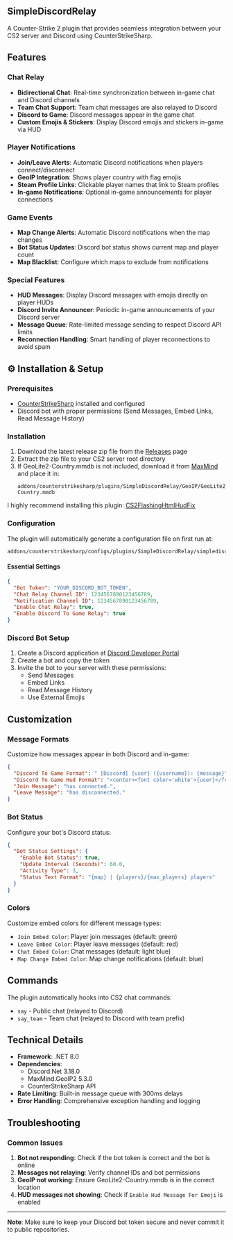 ## SimpleDiscordRelay

A Counter-Strike 2 plugin that provides seamless integration between your CS2 server and Discord using CounterStrikeSharp.

## Features

### Chat Relay
- **Bidirectional Chat**: Real-time synchronization between in-game chat and Discord channels
- **Team Chat Support**: Team chat messages are also relayed to Discord
- **Discord to Game**: Discord messages appear in the game chat
- **Custom Emojis & Stickers**: Display Discord emojis and stickers in-game via HUD

### Player Notifications
- **Join/Leave Alerts**: Automatic Discord notifications when players connect/disconnect
- **GeoIP Integration**: Shows player country with flag emojis
- **Steam Profile Links**: Clickable player names that link to Steam profiles
- **In-game Notifications**: Optional in-game announcements for player connections

### Game Events
- **Map Change Alerts**: Automatic Discord notifications when the map changes
- **Bot Status Updates**: Discord bot status shows current map and player count
- **Map Blacklist**: Configure which maps to exclude from notifications

### Special Features
- **HUD Messages**: Display Discord messages with emojis directly on player HUDs
- **Discord Invite Announcer**: Periodic in-game announcements of your Discord server
- **Message Queue**: Rate-limited message sending to respect Discord API limits
- **Reconnection Handling**: Smart handling of player reconnections to avoid spam

## ⚙️ Installation & Setup

### Prerequisites
- [CounterStrikeSharp](https://github.com/roflmuffin/CounterStrikeSharp) installed and configured
- Discord bot with proper permissions (Send Messages, Embed Links, Read Message History)

### Installation
1. Download the latest release zip file from the [Releases](../../releases) page
2. Extract the zip file to your CS2 server root directory
3. If GeoLite2-Country.mmdb is not included, download it from [MaxMind](https://www.maxmind.com/en/open-source-data-and-api-for-ip-geolocation) and place it in:
   ```
   addons/counterstrikesharp/plugins/SimpleDiscordRelay/GeoIP/GeoLite2-Country.mmdb
   ```
I highly recommend installing this plugin: [CS2FlashingHtmlHudFix](https://github.com/girlglock/CS2FlashingHtmlHudFix)
### Configuration
The plugin will automatically generate a configuration file on first run at:
```
addons/counterstrikesharp/configs/plugins/SimpleDiscordRelay/simplediscordrelay.json
```

#### Essential Settings
```json
{
  "Bot Token": "YOUR_DISCORD_BOT_TOKEN",
  "Chat Relay Channel ID": 1234567890123456789,
  "Notification Channel ID": 1234567890123456789,
  "Enable Chat Relay": true,
  "Enable Discord To Game Relay": true
}
```

### Discord Bot Setup
1. Create a Discord application at [Discord Developer Portal](https://discord.com/developers/applications)
2. Create a bot and copy the token
3. Invite the bot to your server with these permissions:
   - Send Messages
   - Embed Links
   - Read Message History
   - Use External Emojis

## Customization

### Message Formats
Customize how messages appear in both Discord and in-game:

```json
{
  "Discord To Game Format": " [Discord] {user} ({username}): {message}",
  "Discord To Game Hud Format": "<center><font color='white'>{user}</font><br>{emojis}<br>{message}</center>",
  "Join Message": "has connected.",
  "Leave Message": "has disconnected."
}
```

### Bot Status
Configure your bot's Discord status:

```json
{
  "Bot Status Settings": {
    "Enable Bot Status": true,
    "Update Interval (Seconds)": 60.0,
    "Activity Type": 3,
    "Status Text Format": "{map} | {players}/{max_players} players"
  }
}
```

### Colors
Customize embed colors for different message types:
- `Join Embed Color`: Player join messages (default: green)
- `Leave Embed Color`: Player leave messages (default: red)
- `Chat Embed Color`: Chat messages (default: light blue)
- `Map Change Embed Color`: Map change notifications (default: blue)

## Commands

The plugin automatically hooks into CS2 chat commands:
- `say` - Public chat (relayed to Discord)
- `say_team` - Team chat (relayed to Discord with team prefix)

## Technical Details

- **Framework**: .NET 8.0
- **Dependencies**: 
  - Discord.Net 3.18.0
  - MaxMind.GeoIP2 5.3.0
  - CounterStrikeSharp API
- **Rate Limiting**: Built-in message queue with 300ms delays
- **Error Handling**: Comprehensive exception handling and logging

## Troubleshooting

### Common Issues
1. **Bot not responding**: Check if the bot token is correct and the bot is online
2. **Messages not relaying**: Verify channel IDs and bot permissions
3. **GeoIP not working**: Ensure GeoLite2-Country.mmdb is in the correct location
4. **HUD messages not showing**: Check if `Enable Hud Message For Emoji` is enabled

---

**Note**: Make sure to keep your Discord bot token secure and never commit it to public repositories.

